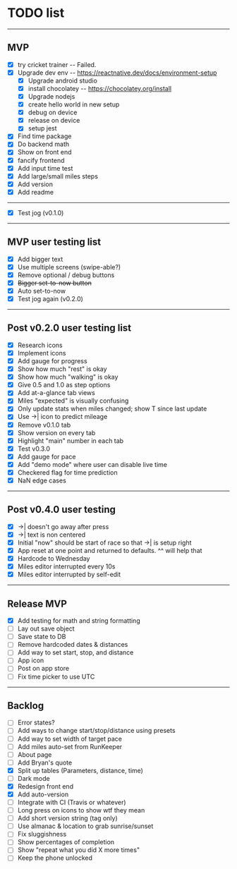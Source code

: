 # TODO list
---
## MVP
- [x] try cricket trainer -- Failed. 
- [x] Upgrade dev env -- https://reactnative.dev/docs/environment-setup
  - [x] Upgrade android studio
  - [x] install chocolatey -- https://chocolatey.org/install
  - [x] Upgrade nodejs
  - [x] create hello world in new setup
  - [x] debug on device
  - [x] release on device
  - [x] setup jest
- [x] Find time package
- [x] Do backend math
- [x] Show on front end
- [x] fancify frontend
- [x] Add input time test
- [x] Add large/small miles steps
- [x] Add version
- [x] Add readme
---
- [x] Test jog (v0.1.0)
--- 
## MVP user testing list
- [x] Add bigger text
- [x] Use multiple screens (swipe-able?)
- [x] Remove optional / debug buttons
- [x] ~~Bigger set-to-now button~~
- [x] Auto set-to-now
- [x] Test jog again (v0.2.0)
---
## Post v0.2.0 user testing list
- [x] Research icons
- [x] Implement icons
- [x] Add gauge for progress
- [x] Show how much "rest" is okay
- [x] Show how much "walking" is okay
- [x] Give 0.5 and 1.0 as step options
- [x] Add at-a-glance tab views
- [x] Miles "expected" is visually confusing
- [x] Only update stats when miles changed; show T since last update
- [x] Use ->| icon to predict mileage
- [x] Remove v0.1.0 tab
- [x] Show version on every tab
- [x] Highlight "main" number in each tab
- [x] Test v0.3.0
- [x] Add gauge for pace
- [x] Add "demo mode" where user can disable live time
- [x] Checkered flag for time prediction
- [x] NaN edge cases
---
## Post v0.4.0 user testing
- [x] ->| doesn't go away after press
- [x] ->| text is non centered
- [x] Initial "now" should be start of race so that ->| is setup right
- [x] App reset at one point and returned to defaults. ^^ will help that
- [x] Hardcode to Wednesday
- [x] Miles editor interrupted every 10s
- [x] Miles editor interrupted by self-edit
---
## Release MVP
- [x] Add testing for math and string formatting
- [ ] Lay out save object
- [ ] Save state to DB
- [ ] Remove hardcoded dates & distances
- [ ] Add way to set start, stop, and distance
- [ ] App icon
- [ ] Post on app store
- [ ] Fix time picker to use UTC

---
## Backlog
- [ ] Error states?
- [ ] Add ways to change start/stop/distance using presets
- [ ] Add way to set width of target pace
- [ ] Add miles auto-set from RunKeeper
- [ ] About page
- [ ] Add Bryan's quote
- [x] Split up tables (Parameters, distance, time)
- [ ] Dark mode
- [x] Redesign front end
- [x] Add auto-version
- [ ] Integrate with CI (Travis or whatever)
- [ ] Long press on icons to show wtf they mean
- [ ] Add short version string (tag only)
- [ ] Use almanac & location to grab sunrise/sunset
- [ ] Fix sluggishness
- [ ] Show percentages of completion
- [ ] Show "repeat what you did X more times"
- [ ] Keep the phone unlocked
